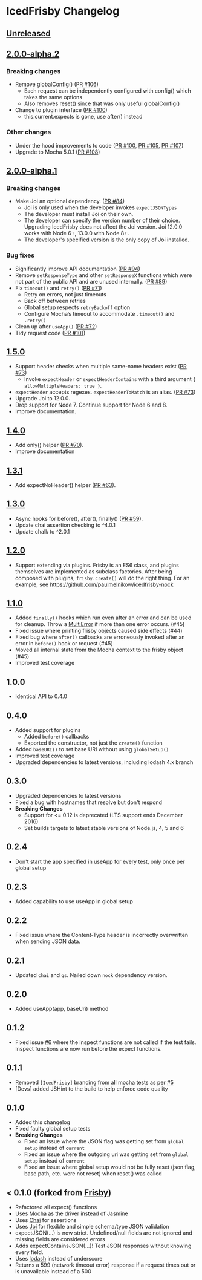 # IcedFrisby Changelog

[Unreleased]: https://github.com/IcedFrisby/IcedFrisby/compare/2.0.0-alpha.2...HEAD
[2.0.0-alpha.2]: https://github.com/IcedFrisby/IcedFrisby/compare/2.0.0-alpha.2...2.0.0-alpha.1
[2.0.0-alpha.1]: https://github.com/IcedFrisby/IcedFrisby/compare/2.0.0-alpha.1...1.5.0
[1.5.0]: https://github.com/IcedFrisby/IcedFrisby/compare/1.5.0...1.4.0
[1.4.0]: https://github.com/IcedFrisby/IcedFrisby/compare/1.4.0...1.3.0
[1.3.1]: https://github.com/IcedFrisby/IcedFrisby/compare/1.4.0...1.3.0
[1.3.0]: https://github.com/IcedFrisby/IcedFrisby/compare/1.3.0...1.2.0
[1.2.0]: https://github.com/IcedFrisby/IcedFrisby/compare/1.2.0...1.1.0
[1.1.0]: https://github.com/IcedFrisby/IcedFrisby/compare/1.1.0...1.0.0

## [Unreleased][]

## [2.0.0-alpha.2][]

### Breaking changes

- Remove globalConfig() ([PR #106])
    - Each request can be independently configured with config() which takes the same options
    - Also removes reset() since that was only useful globalConfig()
- Change to plugin interface ([PR #100])
    - this.current.expects is gone, use after() instead

### Other changes

- Under the hood improvements to code ([PR #100], [PR #105], [PR #107])
- Upgrade to Mocha 5.0.1 ([PR #108])

[PR #100]: https://github.com/IcedFrisby/IcedFrisby/pull/100
[PR #105]: https://github.com/IcedFrisby/IcedFrisby/pull/105
[PR #106]: https://github.com/IcedFrisby/IcedFrisby/pull/106
[PR #107]: https://github.com/IcedFrisby/IcedFrisby/pull/107
[PR #108]: https://github.com/IcedFrisby/IcedFrisby/pull/108

## [2.0.0-alpha.1][]

### Breaking changes

- Make Joi an optional dependency. ([PR #84][])
    - Joi is only used when the developer invokes `expectJSONTypes`
    - The developer must install Joi on their own.
    - The developer can specify the version number of their choice. Upgrading
      IcedFrisby does not affect the Joi version. Joi 12.0.0 works with Node
      6+, 13.0.0 with Node 8+.
    - The developer's specified version is the only copy of Joi installed.

### Bug fixes

- Significantly improve API documentation ([PR #94][])
- Remove `setResponseType` and other `setResponseX` functions which were
  not part of the public API and are unused internally. ([PR #89][])
- Fix `timeout()` and `retry()` ([PR #71][])
    - Retry on errors, not just timeouts
    - Back off between retries
    - Global setup respects `retryBackoff` option
    - Configure Mocha’s timeout to accommodate `.timeout()` and `.retry()`
- Clean up after `useApp()` ([PR #72][])
- Tidy request code ([PR #101][])

[PR #71]: https://github.com/IcedFrisby/IcedFrisby/pull/71
[PR #72]: https://github.com/IcedFrisby/IcedFrisby/pull/72
[PR #73]: https://github.com/IcedFrisby/IcedFrisby/pull/73
[PR #84]: https://github.com/IcedFrisby/IcedFrisby/pull/84
[PR #89]: https://github.com/IcedFrisby/IcedFrisby/pull/89
[PR #94]: https://github.com/IcedFrisby/IcedFrisby/pull/94
[PR #101]: https://github.com/IcedFrisby/IcedFrisby/pull/101


## [1.5.0][]

- Support header checks when multiple same-name headers exist ([PR #73][])
    - Invoke `expectHeader` or `expectHeaderContains` with a third argument
      `{ allowMultipleHeaders: true }`.
- `expectHeader` accepts regexes. `expectHeaderToMatch` is an alias.
  ([PR #73][])
- Upgrade Joi to 12.0.0.
- Drop support for Node 7. Continue support for Node 6 and 8.
- Improve documentation.

[PR #73]: https://github.com/IcedFrisby/IcedFrisby/pull/70

## [1.4.0][]

- Add only() helper ([PR #70][]).
- Improve documentation

[PR #70]: https://github.com/IcedFrisby/IcedFrisby/pull/70

## [1.3.1][]

- Add expectNoHeader() helper ([PR #63][]).

[PR #63]: https://github.com/IcedFrisby/IcedFrisby/pull/63

## [1.3.0][]

- Async hooks for before(), after(), finally() ([PR #59][]).
- Update chai assertion checking to ^4.0.1
- Update chalk to ^2.0.1

[PR #59]: https://github.com/IcedFrisby/IcedFrisby/pull/59

## [1.2.0][]

- Support extending via plugins. Frisby is an ES6 class, and plugins
  themselves are implemented as subclass factories. After being
  composed with plugins, `frisby.create()` will do the right thing.
  For an example, see https://github.com/paulmelnikow/icedfrisby-nock

## [1.1.0][]

- Added `finally()` hooks which run even after an error and can be used for
  cleanup. Throw a [MultiError][] if more than one error occurs. (#45)
- Fixed issue where printing frisby objects caused side effects (#44)
- Fixed bug where `after()` callbacks are erroneously invoked after an error
  in `before()` hook or request (#45)
- Moved all internal state from the Mocha context to the frisby object (#45)
- Improved test coverage

[MultiError]: https://github.com/joyent/node-verror#reference-multierror

## 1.0.0

- Identical API to 0.4.0

## 0.4.0
- Added support for plugins
    - Added `before()` callbacks
    - Exported the constructor, not just the `create()` function
- Added `baseURI()` to set base URI without using `globalSetup()`
- Improved test coverage
- Upgraded dependencies to latest versions, including lodash 4.x branch

## 0.3.0
- Upgraded dependencies to latest versions
- Fixed a bug with hostnames that resolve but don't respond
- **Breaking Changes**
  - Support for <= 0.12 is deprecated (LTS support ends December 2016)
  - Set builds targets to latest stable versions of Node.js, 4, 5 and 6

## 0.2.4
- Don't start the app specified in useApp for every test, only once per global setup

## 0.2.3
- Added capability to use useApp in global setup

## 0.2.2
- Fixed issue where the Content-Type header is incorrectly overwritten when sending JSON data.

## 0.2.1
- Updated `chai` and `qs`. Nailed down `nock` dependency version.

## 0.2.0
- Added useApp(app, baseUri) method

## 0.1.2
- Fixed issue [#6](https://github.com/RobertHerhold/IcedFrisby/issues/6) where the inspect functions are not called if the test fails. Inspect functions are now run before the expect functions.

## 0.1.1
- Removed `[IcedFrisby]` branding from all mocha tests as per [#5](https://github.com/RobertHerhold/IcedFrisby/pull/5)
- [Devs] added JSHint to the build to help enforce code quality

## 0.1.0
- Added this changelog
- Fixed faulty global setup tests
- **Breaking Changes**
  - Fixed an issue where the JSON flag was getting set from `global setup` instead of `current`
  - Fixed an issue where the outgoing uri was getting set from `global setup` instead of `current`
  - Fixed an issue where global setup would not be fully reset (json flag, base path, etc. were not reset) when reset() was called

## < 0.1.0 (forked from [Frisby](https://github.com/vlucas/frisby))
* Refactored all expect() functions
* Uses [Mocha](https://github.com/mochajs/mocha) as the driver instead of Jasmine
* Uses [Chai](https://github.com/chaijs/chai) for assertions
* Uses [Joi](https://github.com/hapijs/joi) for flexible and simple schema/type JSON validation
* expectJSON(...) is now strict. Undefined/null fields are not ignored and missing fields are considered errors
* Adds expectContainsJSON(...)! Test JSON responses without knowing every field.
* Uses [lodash](https://github.com/lodash/lodash) instead of underscore
* Returns a 599 (network timeout error) response if a request times out or is unavailable instead of a 500
